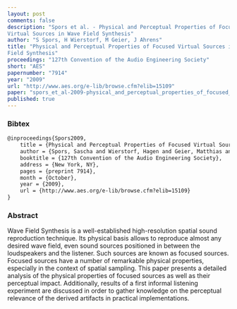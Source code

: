 ```yaml
---
layout: post
comments: false
description: "Spors et al. - Physical and Perceptual Properties of Focused
Virtual Sources in Wave Field Synthesis"
author: "S Spors, H Wierstorf, M Geier, J Ahrens"
title: "Physical and Perceptual Properties of Focused Virtual Sources in Wave
Field Synthesis"
proceedings: "127th Convention of the Audio Engineering Society"
short: "AES"
papernumber: "7914"
year: "2009"
url: "http://www.aes.org/e-lib/browse.cfm?elib=15109"
paper: "spors_et_al-2009-physical_and_perceptual_properties_of_focused_sources_in_wfs.pdf"
published: true
---
```


### Bibtex

```latex
@inproceedings{Spors2009,
  	title = {Physical and Perceptual Properties of Focused Virtual Sources in Wave Field Synthesis},
    author = {Spors, Sascha and Wierstorf, Hagen and Geier, Matthias and Ahrens, Jens},
    booktitle = {127th Convention of the Audio Engineering Society},
    address = {New York, NY},
    pages = {preprint 7914},
    month = {October},
    year = {2009},
    url = {http://www.aes.org/e-lib/browse.cfm?elib=15109}
}
```

### Abstract

Wave Field Synthesis is a well-established high-resolution spatial sound
reproduction technique. Its physical basis allows to reproduce almost any
desired wave field, even sound sources positioned in between the loudspeakers
and the listener. Such sources are known as focused sources. Focused sources
have a number of remarkable physical properties, especially in the context of
spatial sampling. This paper presents a detailed analysis of the physical
properties of focused sources as well as their perceptual impact. Additionally,
results of a first informal listening experiment are discussed in order to
gather knowledge on the perceptual relevance of the derived artifacts in
practical implementations.
